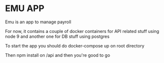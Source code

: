 # EMU APP

Emu is an app to manage payroll

For now, it contains a couple of docker containers for API related stuff
using node 9 and another one for DB stuff using postgres

To start the app you should do docker-compose up on root directory

Then npm install on /api and then you're good to go
